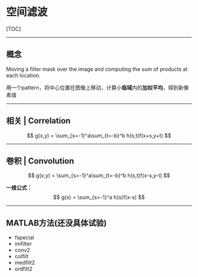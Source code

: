 # 空间滤波

[TOC]

------

## 概念

Moving a filter mask over the image and computing the sum of products at each location.

用一个pattern，将中心位置在图像上移动，计算小**临域**内的**加权平均**，得到新像素值

------

## 相关 | Correlation

$$
g(x,y) = \sum_{s=-1}^a\sum_{t=-b}^b h(s,t)f(x+s,y+t)
$$



------

## 卷积 | Convolution

$$
g(x,y) = \sum_{s=-1}^a\sum_{t=-b}^b h(s,t)f(x-s,y-t)
$$

**一维公式：**
$$
g(x) = \sum_{s=-1}^a h(s)f(x-s)
$$

------

## MATLAB方法(还没具体试验)

- fspecial
- imfilter
- conv2
- colfilt
- medfilt2
- ordfilt2